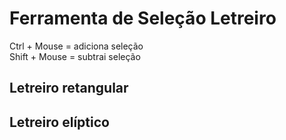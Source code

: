 # Ferramenta de Seleção Letreiro

Ctrl + Mouse = adiciona seleção    
Shift + Mouse = subtrai seleção   

## Letreiro retangular



## Letreiro elíptico
